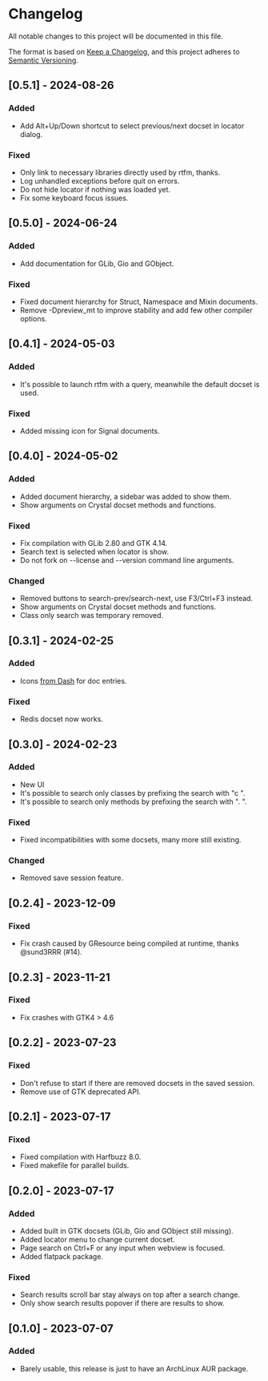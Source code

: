 # Changelog
All notable changes to this project will be documented in this file.

The format is based on [Keep a Changelog](https://keepachangelog.com/en/1.0.0/),
and this project adheres to [Semantic Versioning](https://semver.org/spec/v2.0.0.html).

## [0.5.1] - 2024-08-26
### Added
- Add Alt+Up/Down shortcut to select previous/next docset in locator dialog.

### Fixed
- Only link to necessary libraries directly used by rtfm, thanks.
- Log unhandled exceptions before quit on errors.
- Do not hide locator if nothing was loaded yet.
- Fix some keyboard focus issues.

## [0.5.0] - 2024-06-24
### Added
- Add documentation for GLib, Gio and GObject.

### Fixed
- Fixed document hierarchy for Struct, Namespace and Mixin documents.
- Remove -Dpreview_mt to improve stability and add few other compiler options.

## [0.4.1] - 2024-05-03
### Added
- It's possible to launch rtfm with a query, meanwhile the default docset is used.

### Fixed
- Added missing icon for Signal documents.

## [0.4.0] - 2024-05-02
### Added
- Added document hierarchy, a sidebar was added to show them.
- Show arguments on Crystal docset methods and functions.

### Fixed
- Fix compilation with GLib 2.80 and GTK 4.14.
- Search text is selected when locator is show.
- Do not fork on --license and --version command line arguments.

### Changed
- Removed buttons to search-prev/search-next, use F3/Ctrl+F3 instead.
- Show arguments on Crystal docset methods and functions.
- Class only search was temporary removed.

## [0.3.1] - 2024-02-25
### Added
- Icons [from Dash](https://github.com/Kapeli/Dash-X-Platform-Resources) for doc entries.
### Fixed
- Redis docset now works.

## [0.3.0] - 2024-02-23
### Added
- New UI
- It's possible to search only classes by prefixing the search with "c ".
- It's possible to search only methods by prefixing the search with ". ".

### Fixed
- Fixed incompatibilities with some docsets, many more still existing.

### Changed
- Removed save session feature.

## [0.2.4] - 2023-12-09
### Fixed
- Fix crash caused by GResource being compiled at runtime, thanks @sund3RRR (#14).

## [0.2.3] - 2023-11-21
### Fixed
- Fix crashes with GTK4 > 4.6

## [0.2.2] - 2023-07-23
### Fixed
- Don't refuse to start if there are removed docsets in the saved session.
- Remove use of GTK deprecated API.

## [0.2.1] - 2023-07-17
### Fixed
- Fixed compilation with Harfbuzz 8.0.
- Fixed makefile for parallel builds.

## [0.2.0] - 2023-07-17
### Added
- Added built in GTK docsets (GLib, Gio and GObject still missing).
- Added locator menu to change current docset.
- Page search on Ctrl+F or any input when webview is focused.
- Added flatpack package.

### Fixed
- Search results scroll bar stay always on top after a search change.
- Only show search results popover if there are results to show.

## [0.1.0] - 2023-07-07
### Added
- Barely usable, this release is just to have an ArchLinux AUR package.


